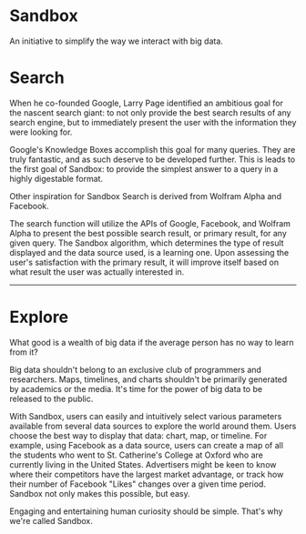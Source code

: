 Sandbox
=======

An initiative to simplify the way we interact with big data.



Search 
======

When he co-founded Google, Larry Page identified an ambitious goal for the nascent search giant: to not only provide the best search results of any search engine, but to immediately present the user with the information they were looking for.

Google's Knowledge Boxes accomplish this goal for many queries. They are truly fantastic, and as such deserve to be developed further. This is leads to the first goal of Sandbox: to provide the simplest answer to a query in a highly digestable format.

Other inspiration for Sandbox Search is derived from Wolfram Alpha and Facebook.

The search function will utilize the APIs of Google, Facebook, and Wolfram Alpha to present the best possible search result, or primary result, for any given query. The Sandbox algorithm, which determines the type of result displayed and the data source used, is a learning one. Upon assessing the user's satisfaction with the primary result, it will improve itself based on what result the user was actually interested in.


***********
Explore
=======

What good is a wealth of big data if the average person has no way to learn from it?

Big data shouldn't belong to an exclusive club of programmers and researchers. Maps, timelines, and charts shouldn't be primarily generated by academics or the media. It's time for the power of big data to be released to the public.

With Sandbox, users can easily and intuitively select various parameters available from several data sources to explore the world around them. Users choose the best way to display that data: chart, map, or timeline. For example, using Facebook as a data source, users can create a map of all the students who went to St. Catherine's College at Oxford who are currently living in the United States. Advertisers might be keen to know where their competitors have the largest market advantage, or track how their number of Facebook "Likes" changes over a given time period. Sandbox not only makes this possible, but easy.

Engaging and entertaining human curiosity should be simple. That's why we're called Sandbox.